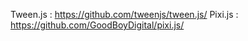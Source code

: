 Tween.js : https://github.com/tweenjs/tween.js/
Pixi.js : https://github.com/GoodBoyDigital/pixi.js/
